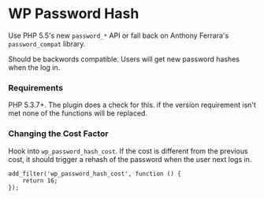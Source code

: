 WP Password Hash
================

Use PHP 5.5's new `password_*` API or fall back on Anthony Ferrara's
`password_compat` library.

Should be backwords compatible. Users will get new password hashes when the log
in.

### Requirements

PHP 5.3.7+. The plugin does a check for this. if the version requirement isn't
met none of the functions will be replaced.

### Changing the Cost Factor

Hook into `wp_password_hash_cost`. If the cost is different from the previous
cost, it should trigger a rehash of the password when the user next logs in.

    add_filter('wp_password_hash_cost', function () {
        return 16;
    });
